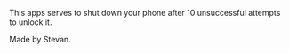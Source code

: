 This apps serves to shut down your phone after 10 unsuccessful attempts to unlock it.

Made by Stevan.
